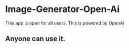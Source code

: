 # Image-Generator-Open-Ai
This app is open for all users. This is powered by OpenAI
## Anyone can use it.